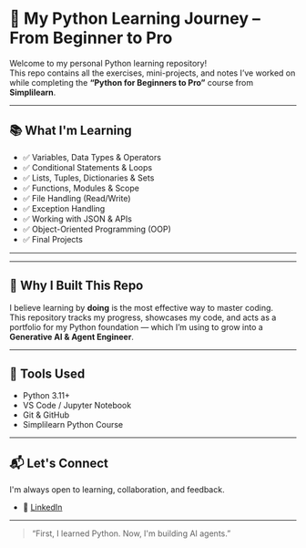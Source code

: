 # 🐍 My Python Learning Journey – From Beginner to Pro

Welcome to my personal Python learning repository!  
This repo contains all the exercises, mini-projects, and notes I’ve worked on while completing the **“Python for Beginners to Pro”** course from **Simplilearn**.

---

## 📚 What I'm Learning

- ✅ Variables, Data Types & Operators  
- ✅ Conditional Statements & Loops  
- ✅ Lists, Tuples, Dictionaries & Sets  
- ✅ Functions, Modules & Scope  
- ✅ File Handling (Read/Write)  
- ✅ Exception Handling  
- ✅ Working with JSON & APIs  
- ✅ Object-Oriented Programming (OOP)  
- ✅ Final Projects

---


---

## 🧠 Why I Built This Repo
I believe learning by **doing** is the most effective way to master coding.  
This repository tracks my progress, showcases my code, and acts as a portfolio for my Python foundation — which I’m using to grow into a **Generative AI & Agent Engineer**.

---

## 🔧 Tools Used
- Python 3.11+
- VS Code / Jupyter Notebook
- Git & GitHub
- Simplilearn Python Course

---

## 📬 Let's Connect
I'm always open to learning, collaboration, and feedback.

- 🔗 [LinkedIn](https://www.linkedin.com/in/bharath-elangovan-b91730374)

---

> “First, I learned Python. Now, I'm building AI agents.”  

